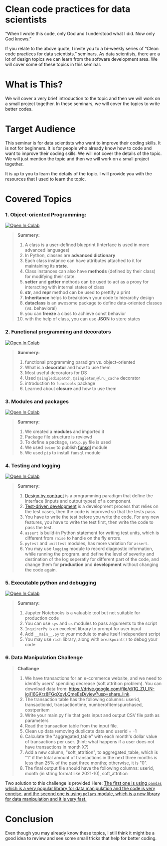 
# Clean code practices for data scientists

“When I wrote this code, only God and I understood what I did. Now only God knows.”

If you relate to the above quote, I invite you to a bi-weekly series of “Clean code practices for data scientists.” seminars. As data scientists, there are a lot of design topics we can learn from the software development area. We will cover some of these topics in this seminar.

# What is This?
 We will cover a very brief introduction to the topic and then we will work on a small project together. In these seminars, we will cover the topics to write better codes. 

# Target Audience
This seminar is for data scientists who want to improve their coding skills. It is not for beginners. It is for people who already know how to code and want to improve their coding skills. We will not cover the details of the topic. We will just mention the topic and then we will work on a small project together.

It is up to you to learn the details of the topic. I will provide you with the resources that I used to learn the topic.

# Covered Topics

### 1.	Object-oriented Programming: 
<a href="https://colab.research.google.com/github/jadaliha/DS_coding_practices/blob/main/1_OOP_programming_in_python.ipynb" target="_parent"><img src="https://colab.research.google.com/assets/colab-badge.svg" alt="Open In Colab"/></a>
>**Summery:** 
>1. A class is a user-defined blueprint (Interface is used in more advanced
languages)
>2. In Python, classes are **advanced dictionary**
>3. Each class instance can have attributes attached to it for maintaining its **state**.
>4. Class instances can also have **methods** (defined by their class) for modifying their state.
>5. **setter** and **getter** methods can be used to act as a proxy for interacting with internal states of class
>6. **str**, and **repr** method can be used to prettify a print
>7. **Inheritance** helps to breakdown your code to hierarchy design
>8. **dataclass** is an awesome package to define data-oriented classes (vs. behavioral)
>9. you can **freeze** a class to achieve const behavior
>10. with the help of class, you can use **JSON** to store states



### 2. Functional programming and decorators
<a href="https://colab.research.google.com/github/jadaliha/DS_coding_practices/blob/main/2_Functional_programming_and_decorators.ipynb" target="_parent"><img src="https://colab.research.google.com/assets/colab-badge.svg" alt="Open In Colab"/></a>
>**Summery:** 
>1. functional programming paradigm vs. object-oriented
>2. What is a **decorator** and how to use them
>3. Most useful decorators for DS
>4. Used `@singledispatch`,  `@singleton`,`@lru_cache` decorator
>5. introduction to `functools` package
>6. Learned about **closure** and how to use them

### 3. Modules and packages
<a href="https://colab.research.google.com/github/jadaliha/DS_coding_practices/blob/main/3_Modules_and_packages.ipynb" target="_parent"><img src="https://colab.research.google.com/assets/colab-badge.svg" alt="Open In Colab"/></a>
>**Summery:** 
>1. We created a **modules** and imported it
>2. Package file structure is reviewd
>3. To define a package, `setup.py` file is used 
>4. We used `twine` to publish [funsql](https://github.com/jadaliha/funsql) module
>5. We used `pip` to install `funsql` module


### 4. Testing and logging
<a href="https://colab.research.google.com/github/jadaliha/DS_coding_practices/blob/main/4_Testing_loging_debuging.ipynb" target="_parent"><img src="https://colab.research.google.com/assets/colab-badge.svg" alt="Open In Colab"/></a>
> **Summery:**
> 1. [Design by contract](https://en.wikipedia.org/wiki/Design_by_contract) is a programming paradigm that define the interface (inputs and output types) of a component.
> 2. [Test-driven development](https://en.wikipedia.org/wiki/Test-driven_development) is a development process that relies on the test cases, then the code is improved so that the tests pass. 
> 3. You have to write the test before you write the code. For any new features, you have to write the test first, then write the code to pass the test.
> 4. `assert` is build-in Python statement for writing test units, which is different from `raise` to handle on the fly errors.
> 5. `pytest` and `unittest` modules, has more variation for `assert`.
> 6. You may use `logging` module to record diagnostic information, while running the program. and define the level of severity and destination of the log seperatly for different part of the code, and change them for **production** and **development** without changing the code again.

### 5. Executable python and debugging
<a href="https://colab.research.google.com/github/jadaliha/DS_coding_practices/blob/main/5_executable_python.ipynb" target="_parent"><img src="https://colab.research.google.com/assets/colab-badge.svg" alt="Open In Colab"/></a>

> **Summary:**
> 1. Jupyter Notebooks is a valuable tool but not suitable for production code
> 2. You can use `sys` and `os` modules to pass arguments to the script
> 3. `InquirerPy` is an excelent library to prompt for user input 
> 4. Add `__main__.py` to your module to make itself independent script
> 5. You may use `rich` library, along with `breakpoint()` to debug your code

### 6. Data Manipulation Challenge

>**Challange**
> 1.	We have transactions for an e-commerce website, and we need to identify users' spending decrease (soft attrition problem). 
You can download data from: https://drive.google.com/file/d/1Q_ZU_IN-igiI16GKrz8FGqXgvLQmeEsD/view?usp=share_link.
> 2.	The transaction table has the following columns: userid, transactionid, transactiontime, numberofitemspurchased, costperitem
> 3.	Write your main.py file that gets input and output CSV file path as parameters 
> 4.	Read the transaction table from the input file.
> 5.	Clean up data removing duplicate data and userid = -1
> 6.	Calculate the "aggregated_table" with each month's dollar value of transactions per user. (hint: what happens if a user does not have transactions in month X?)
> 7.	Add a new column, "soft_attrition", to aggregated_table, which is "1" if the total amount of transactions in the next three months is less than 25% of the past three months; otherwise, it is "0".
> 8.	The final output file should have the following columns: userid, month (in string format like 2021-10), soft_attrition

Two solution to this challenge is provided Here: 
[The first one is using `pandas` which is a very popular library for data manipulation and the code is very concise.](./6_exercise/solution_with_pandas.py)
[and the second one is using `polars` module, which is a new library for data manipulation and it is very fast.](./6_exercise/solution_with_polars.py)

<!-- ### 8. What is next? -->



# Conclusion

Even though you may already know these topics, I still think it might be a good idea to review and see some small tricks that help for better coding.